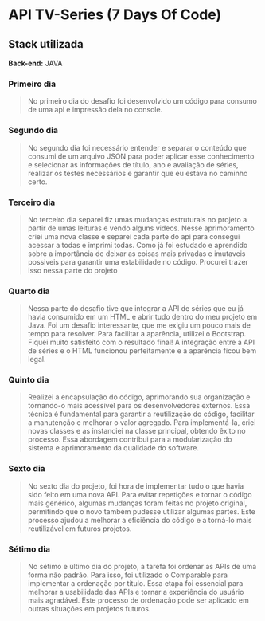 #  **API TV-Series (7 Days Of Code)**




## Stack utilizada


**Back-end:** JAVA 


### **Primeiro dia**

>No primeiro dia do desafio foi desenvolvido um código para consumo de uma api e impressão dela  no console. 


### **Segundo dia**

>No segundo dia foi necessário entender e separar o conteúdo que consumi de um arquivo JSON para poder aplicar esse conhecimento e selecionar as informações de título, ano e avaliação de séries, realizar os testes necessários e garantir que eu estava no caminho certo.

### **Terceiro dia**

>No terceiro dia separei fiz umas mudanças estruturais no projeto a partir de umas leituras e vendo alguns videos. Nesse aprimoramento criei uma nova classe e separei cada parte do api para consegui acessar a todas e imprimi todas. Como já foi estudado e aprendido sobre a importância de deixar as coisas mais privadas e imutaveis possiveis para garantir uma estabilidade no código. Procurei trazer isso nessa parte do projeto

### **Quarto dia**

>Nessa parte do desafio tive que integrar a API de séries que eu já havia consumido em um HTML e abrir tudo dentro do meu projeto em Java. Foi um desafio interessante, que me exigiu um pouco mais de tempo para resolver. Para facilitar a aparência, utilizei o Bootstrap. Fiquei muito satisfeito com o resultado final! A integração entre a API de séries e o HTML funcionou perfeitamente e a aparência ficou bem legal. 

### **Quinto dia**

>Realizei a encapsulação do código, aprimorando sua organização e tornando-o mais acessível para os desenvolvedores externos. Essa técnica é fundamental para garantir a reutilização do código, facilitar a manutenção e melhorar o valor agregado. Para implementá-la, criei novas classes e as instanciei na classe principal, obtendo êxito no processo. Essa abordagem contribui para a modularização do sistema e aprimoramento da qualidade do software.

### **Sexto dia**

>No sexto dia do projeto, foi hora de implementar tudo o que havia sido feito em uma nova API. Para evitar repetições e tornar o código mais genérico, algumas mudanças foram feitas no projeto original, permitindo que o novo também pudesse utilizar algumas partes. Este processo ajudou a melhorar a eficiência do código e a torná-lo mais reutilizável em futuros projetos.

### **Sétimo dia**

>No sétimo e último dia do projeto, a tarefa foi ordenar as APIs de uma forma não padrão. Para isso, foi utilizado o Comparable para implementar a ordenação por título. Essa etapa foi essencial para melhorar a usabilidade das APIs e tornar a experiência do usuário mais agradável. Este processo de ordenação pode ser aplicado em outras situações em projetos futuros. 
